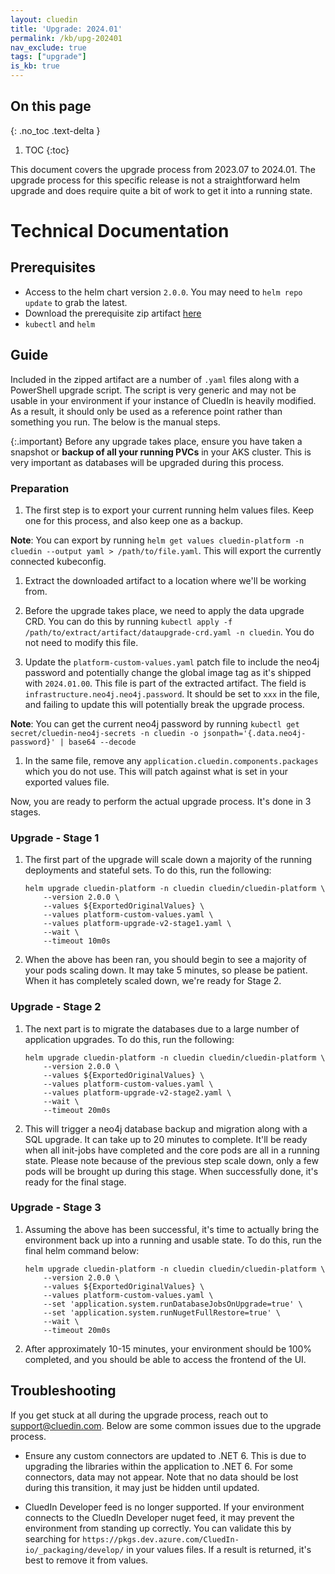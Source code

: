 ```yaml
---
layout: cluedin
title: 'Upgrade: 2024.01'
permalink: /kb/upg-202401
nav_exclude: true
tags: ["upgrade"]
is_kb: true
---
```


## On this page
{: .no_toc .text-delta }
1. TOC
{:toc}

This document covers the upgrade process from 2023.07 to 2024.01. The upgrade process for this specific release is not a straightforward helm upgrade and does require quite a bit of work to get it into a running state.

# Technical Documentation
## Prerequisites
- Access to the helm chart version `2.0.0`. You may need to `helm repo update` to grab the latest.
- Download the prerequisite zip artifact <a href="../../assets/other/2024.01-upgrade.zip" download>here</a>
- `kubectl` and `helm`

## Guide
Included in the zipped artifact are a number of `.yaml` files along with a PowerShell upgrade script. The script is very generic and may not be usable in your environment if your instance of CluedIn is heavily modified. As a result, it should only be used as a reference point rather than something you run. The below is the manual steps.

{:.important}
Before any upgrade takes place, ensure you have taken a snapshot or **backup of all your running PVCs** in your AKS cluster. This is very important as databases will be upgraded during this process.

### Preparation
1. The first step is to export your current running helm values files. Keep one for this process, and also keep one as a backup.

**Note**: You can export by running `helm get values cluedin-platform -n cluedin --output yaml > /path/to/file.yaml`. This will export the currently connected kubeconfig.

1. Extract the downloaded artifact to a location where we'll be working from.

1. Before the upgrade takes place, we need to apply the data upgrade CRD. You can do this by running `kubectl apply -f /path/to/extract/artifact/dataupgrade-crd.yaml -n cluedin`. You do not need to modify this file.

1. Update the `platform-custom-values.yaml` patch file to include the neo4j password and potentially change the global image tag as it's shipped with `2024.01.00`. This file is part of the extracted artifact. The field is `infrastructure.neo4j.neo4j.password`. It should be set to `xxx` in the file, and failing to update this will potentially break the upgrade process.

**Note**: You can get the current neo4j password by running `kubectl get secret/cluedin-neo4j-secrets -n cluedin -o jsonpath='{.data.neo4j-password}' | base64 --decode`

1. In the same file, remove any `application.cluedin.components.packages` which you do not use. This will patch against what is set in your exported values file.

Now, you are ready to perform the actual upgrade process. It's done in 3 stages.

### Upgrade - Stage 1
1. The first part of the upgrade will scale down a majority of the running deployments and stateful sets. To do this, run the following:

    ```
    helm upgrade cluedin-platform -n cluedin cluedin/cluedin-platform \
        --version 2.0.0 \
        --values ${ExportedOriginalValues} \
        --values platform-custom-values.yaml \
        --values platform-upgrade-v2-stage1.yaml \
        --wait \
        --timeout 10m0s
    ```

1. When the above has been ran, you should begin to see a majority of your pods scaling down. It may take 5 minutes, so please be patient. When it has completely scaled down, we're ready for Stage 2.

### Upgrade - Stage 2
1. The next part is to migrate the databases due to a large number of application upgrades. To do this, run the following:

    ```
    helm upgrade cluedin-platform -n cluedin cluedin/cluedin-platform \
        --version 2.0.0 \
        --values ${ExportedOriginalValues} \
        --values platform-custom-values.yaml \
        --values platform-upgrade-v2-stage2.yaml \
        --wait \
        --timeout 20m0s
    ```

1. This will trigger a neo4j database backup and migration along with a SQL upgrade. It can take up to 20 minutes to complete. It'll be ready when all init-jobs have completed and the core pods are all in a running state. Please note because of the previous step scale down, only a few pods will be brought up during this stage. When successfully done, it's ready for the final stage.

### Upgrade - Stage 3
1. Assuming the above has been successful, it's time to actually bring the environment back up into a running and usable state. To do this, run the final helm command below:

    ```
    helm upgrade cluedin-platform -n cluedin cluedin/cluedin-platform \
        --version 2.0.0 \
        --values ${ExportedOriginalValues} \
        --values platform-custom-values.yaml \
        --set 'application.system.runDatabaseJobsOnUpgrade=true' \
        --set 'application.system.runNugetFullRestore=true' \
        --wait \
        --timeout 20m0s
    ```

1. After approximately 10-15 minutes, your environment should be 100% completed, and you should be able to access the frontend of the UI.

## Troubleshooting
If you get stuck at all during the upgrade process, reach out to support@cluedin.com. Below are some common issues due to the upgrade process.

- Ensure any custom connectors are updated to .NET 6. This is due to upgrading the libraries within the application to .NET 6. For some connectors, data may not appear. Note that no data should be lost during this transition, it may just be hidden until updated.

- CluedIn Developer feed is no longer supported. If your environment connects to the CluedIn Developer nuget feed, it may prevent the environment from standing up correctly. You can validate this by searching for `https://pkgs.dev.azure.com/CluedIn-io/_packaging/develop/` in your values files. If a result is returned, it's best to remove it from values.